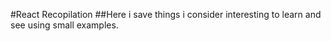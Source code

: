 #React Recopilation
##Here i save things i consider interesting to learn and see using small examples.
